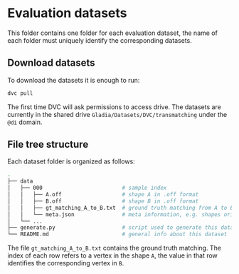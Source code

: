 # Evaluation datasets

This folder contains one folder for each evaluation dataset,
the name of each folder must uniquely identify the corresponding datasets.


## Download datasets

To download the datasets it is enough to run:

```bash
dvc pull
```

The first time DVC will ask permissions to access drive. 
The datasets are currently in the shared drive `Gladia/Datasets/DVC/transmatching` under the `@di` domain.


## File tree structure

Each dataset folder is organized as follows:

```bash
.
├── data
│   ├── 000                         # sample index
│   │   ├── A.off                   # shape A in .off format
│   │   ├── B.off                   # shape B in .off format
│   │   ├── gt_matching_A_to_B.txt  # ground truth matching from A to B
│   │   └── meta.json               # meta information, e.g. shapes original names
│   └── ...
├── generate.py                     # script used to generate this dataset
└── README.md                       # general info about this dataset
```

The file `gt_matching_A_to_B.txt` contains the ground truth matching.
The index of each row refers to a vertex in the shape `A`,
the value in that row identifies the corresponding vertex in `B`.
